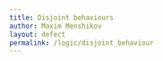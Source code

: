 ```yaml
---
title: Disjoint behaviours
author: Maxim Menshikov
layout: defect
permalink: /logic/disjoint_behaviour
---
```

